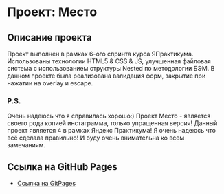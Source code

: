 # Проект: Место

## Описание проекта

Проект выполнен в рамках 6-ого спринта курса ЯПрактикума. Использованы технологии HTML5 & CSS & JS, улучшенная файловая система с использованием структуры Nested по методологии БЭМ. В данном проекте была реализована валидация форм, закрытие при нажатии на overlay и escape.


### P.S.

Очень надеюсь что я справилась хорошо:) Проект Место - является своего рода копией инстаграмма, только упращенная версия! Данный проект является 4 в рамках Яндекс Практикума! Я очень надеюсь что всё сделала правильно! И буду очень внимательна ко всем замечаниям.

## Ссылка на GitHub Pages

* [Ссылка на GitPages](https://kilya265.github.io/mesto/)

